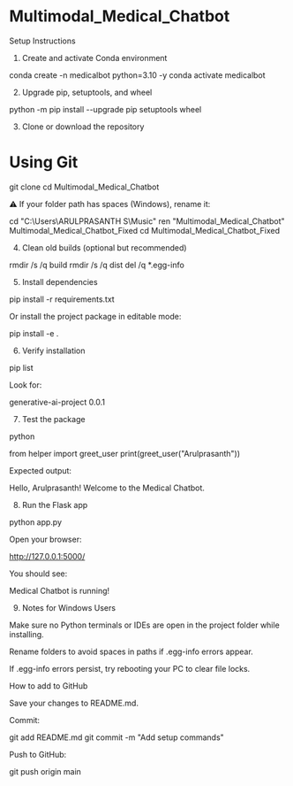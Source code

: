 # Multimodal_Medical_Chatbot

Setup Instructions
1. Create and activate Conda environment

conda create -n medicalbot python=3.10 -y
conda activate medicalbot

2. Upgrade pip, setuptools, and wheel

python -m pip install --upgrade pip setuptools wheel

3. Clone or download the repository

# Using Git
git clone <your-repo-url>
cd Multimodal_Medical_Chatbot


⚠️ If your folder path has spaces (Windows), rename it:

cd "C:\Users\ARULPRASANTH S\Music"
ren "Multimodal_Medical_Chatbot" Multimodal_Medical_Chatbot_Fixed
cd Multimodal_Medical_Chatbot_Fixed

4. Clean old builds (optional but recommended)

rmdir /s /q build
rmdir /s /q dist
del /q *.egg-info

5. Install dependencies

pip install -r requirements.txt


Or install the project package in editable mode:

pip install -e .

6. Verify installation

pip list


Look for:

generative-ai-project   0.0.1

7. Test the package

python

from helper import greet_user
print(greet_user("Arulprasanth"))


Expected output:

Hello, Arulprasanth! Welcome to the Medical Chatbot.

8. Run the Flask app

python app.py


Open your browser:

http://127.0.0.1:5000/


You should see:

Medical Chatbot is running!

9. Notes for Windows Users

Make sure no Python terminals or IDEs are open in the project folder while installing.

Rename folders to avoid spaces in paths if .egg-info errors appear.

If .egg-info errors persist, try rebooting your PC to clear file locks.

How to add to GitHub

Save your changes to README.md.

Commit:

git add README.md
git commit -m "Add setup commands"


Push to GitHub:

git push origin main




